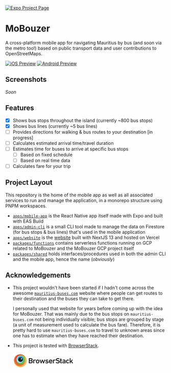 [![Expo Project Page](https://img.shields.io/badge/Made_With_Expo-000?style=for-the-badge&logo=expo&labelColor=4630eb&logoWidth=20)](https://expo.dev/@danshilm/mobouzer)

# MoBouzer

A cross-platform mobile app for navigating Mauritius by bus (and soon via the metro too!) based on public transport data and user contributions to OpenStreetMaps.

<!-- <a href="" >
  <img src=".github/images/download_on_the_app_store.svg" alt="Download on the App Store" height='50' />
</a> -->
<!-- <a href="" >
  <img src='.github/images/get_it_on_google_play.png' alt='Get it on Google Play' height='50' />
</a> -->

[![iOS Preview](https://img.shields.io/badge/-iOS%20Preview%20Build-000?style=flat&logo=apple)](https://expo.dev/artifacts/eas/pHMEzYgUyAaeahXHALeAss.tar.gz)
[![Android Preview](https://img.shields.io/badge/-Android%20Preview%20Build-000?style=flat&logo=android)](https://expo.dev/artifacts/eas/orMrjDoZpHVp3uuXjXmEmH.apk)

## Screenshots

_Soon_

## Features

- [x] Shows bus stops throughout the island (currently ~800 bus stops)
- [x] Shows bus lines (currently ~5 bus lines)
- [ ] Provides directions for walking & bus routes to your destination [in progress]
- [ ] Calculates estimated arrival time/travel duration
- [ ] Estimates time for buses to arrive at specific bus stops
  - [ ] Based on fixed schedule
  - [ ] Based on real time data
- [ ] Calculates fare for your trip

## Project Layout

This repository is the home of the mobile app as well as all associated services to run and manage the application, in a monorepo structure using PNPM workspaces.

- [`apps/mobile-app`](apps/mobile-app/) is the React Native app itself made with Expo and built with EAS Build
- [`apps/admin-cli`](apps/admin-cli) is a small CLI tool made to manage the data on Firestore (for bus stops & bus lines) that's used in the mobile application
- [`apps/website`](apps/website) is the [website](https://mobouzer.com) built with NextJS 13 and hosted on Vercel
- [`packages/functions`](packages/functions) contains serverless functions running on GCP related to MoBouzer and the MoBouzer GCP project itself
- [`packages/shared`](packages/shared) holds interfaces/procedures used in both the admin CLI and the mobile app, hence the name (_obviously_)

## Acknowledgements

- This project wouldn't have been started if I hadn't come across the awesome [`mauritius-buses.com`](https://mauritius-buses.com) website where people can get routes to their destination and the buses they can take to get there.

  I personally used that website for years before coming up with the idea for MoBouzer. 
That was mainly due to the bus stops on `mauritius-buses.com` not being individually visible; bus stops are grouped by stage (a unit of measurement used to calculate the bus fare). 
Therefore, it is pretty hard to use `mauritius-buses.com` to travel to unknown areas since one has to estimate when they have reached their destination.

- This project is tested with [BrowserStack](https://www.browserstack.com/).

  <a href="https://www.browserstack.com/">
    <img src=".github/images/browserstack-banner.png" alt="BrowserStack Banner" height="50" />
  </a>
